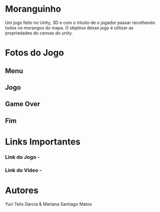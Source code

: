 # Moranguinho
Um jogo feito no Unity, 3D e com o intuito de o jogador passar recolhendo todos os morangos do mapa. O objetivo desse jogo é utilizar as propriedades do canvas do unity.

# Fotos do Jogo
## Menu
## Jogo 
## Game Over
## Fim 

# Links Importantes
### Link do Jogo - 
### Link do Video -
# Autores
Yuri Telis Garcia & Mariana Santiago Matos
